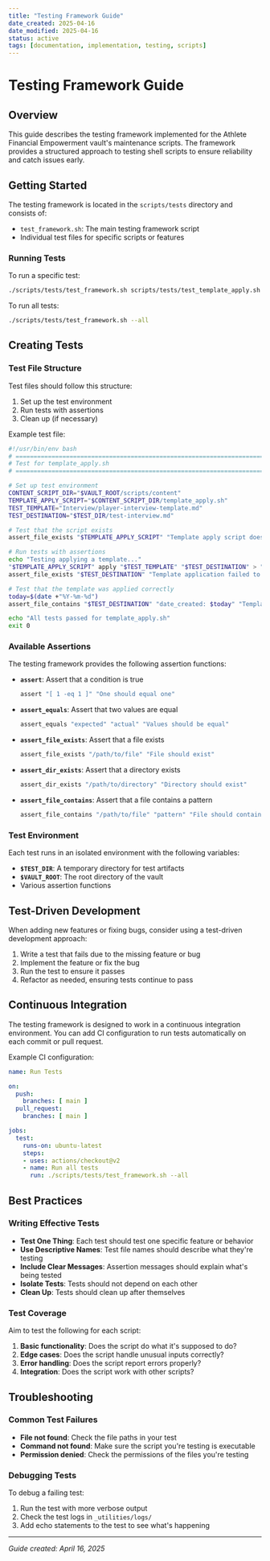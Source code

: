 ```yaml
---
title: "Testing Framework Guide"
date_created: 2025-04-16
date_modified: 2025-04-16
status: active
tags: [documentation, implementation, testing, scripts]
---
```


# Testing Framework Guide

## Overview

This guide describes the testing framework implemented for the Athlete Financial Empowerment vault's maintenance scripts. The framework provides a structured approach to testing shell scripts to ensure reliability and catch issues early.

## Getting Started

The testing framework is located in the `scripts/tests` directory and consists of:

- `test_framework.sh`: The main testing framework script
- Individual test files for specific scripts or features

### Running Tests

To run a specific test:

```bash
./scripts/tests/test_framework.sh scripts/tests/test_template_apply.sh
```

To run all tests:

```bash
./scripts/tests/test_framework.sh --all
```

## Creating Tests

### Test File Structure

Test files should follow this structure:

1. Set up the test environment
2. Run tests with assertions
3. Clean up (if necessary)

Example test file:

```bash
#!/usr/bin/env bash
# ============================================================================
# Test for template_apply.sh
# ============================================================================

# Set up test environment
CONTENT_SCRIPT_DIR="$VAULT_ROOT/scripts/content"
TEMPLATE_APPLY_SCRIPT="$CONTENT_SCRIPT_DIR/template_apply.sh"
TEST_TEMPLATE="Interview/player-interview-template.md"
TEST_DESTINATION="$TEST_DIR/test-interview.md"

# Test that the script exists
assert_file_exists "$TEMPLATE_APPLY_SCRIPT" "Template apply script does not exist"

# Run tests with assertions
echo "Testing applying a template..."
"$TEMPLATE_APPLY_SCRIPT" apply "$TEST_TEMPLATE" "$TEST_DESTINATION" > "$TEST_DIR/apply.log"
assert_file_exists "$TEST_DESTINATION" "Template application failed to create the file"

# Test that the template was applied correctly
today=$(date +"%Y-%m-%d")
assert_file_contains "$TEST_DESTINATION" "date_created: $today" "Template doesn't have today's date"

echo "All tests passed for template_apply.sh"
exit 0
```

### Available Assertions

The testing framework provides the following assertion functions:

- **`assert`**: Assert that a condition is true
  ```bash
  assert "[ 1 -eq 1 ]" "One should equal one"
  ```

- **`assert_equals`**: Assert that two values are equal
  ```bash
  assert_equals "expected" "actual" "Values should be equal"
  ```

- **`assert_file_exists`**: Assert that a file exists
  ```bash
  assert_file_exists "/path/to/file" "File should exist"
  ```

- **`assert_dir_exists`**: Assert that a directory exists
  ```bash
  assert_dir_exists "/path/to/directory" "Directory should exist"
  ```

- **`assert_file_contains`**: Assert that a file contains a pattern
  ```bash
  assert_file_contains "/path/to/file" "pattern" "File should contain pattern"
  ```

### Test Environment

Each test runs in an isolated environment with the following variables:

- **`$TEST_DIR`**: A temporary directory for test artifacts
- **`$VAULT_ROOT`**: The root directory of the vault
- Various assertion functions

## Test-Driven Development

When adding new features or fixing bugs, consider using a test-driven development approach:

1. Write a test that fails due to the missing feature or bug
2. Implement the feature or fix the bug
3. Run the test to ensure it passes
4. Refactor as needed, ensuring tests continue to pass

## Continuous Integration

The testing framework is designed to work in a continuous integration environment. You can add CI configuration to run tests automatically on each commit or pull request.

Example CI configuration:

```yaml
name: Run Tests

on:
  push:
    branches: [ main ]
  pull_request:
    branches: [ main ]

jobs:
  test:
    runs-on: ubuntu-latest
    steps:
    - uses: actions/checkout@v2
    - name: Run all tests
      run: ./scripts/tests/test_framework.sh --all
```

## Best Practices

### Writing Effective Tests

- **Test One Thing**: Each test should test one specific feature or behavior
- **Use Descriptive Names**: Test file names should describe what they're testing
- **Include Clear Messages**: Assertion messages should explain what's being tested
- **Isolate Tests**: Tests should not depend on each other
- **Clean Up**: Tests should clean up after themselves

### Test Coverage

Aim to test the following for each script:

1. **Basic functionality**: Does the script do what it's supposed to do?
2. **Edge cases**: Does the script handle unusual inputs correctly?
3. **Error handling**: Does the script report errors properly?
4. **Integration**: Does the script work with other scripts?

## Troubleshooting

### Common Test Failures

- **File not found**: Check the file paths in your test
- **Command not found**: Make sure the script you're testing is executable
- **Permission denied**: Check the permissions of the files you're testing

### Debugging Tests

To debug a failing test:

1. Run the test with more verbose output
2. Check the test logs in `_utilities/logs/`
3. Add echo statements to the test to see what's happening

---

*Guide created: April 16, 2025*